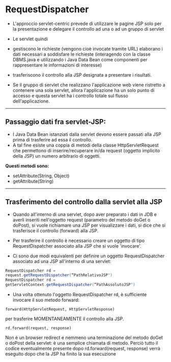 # RequestDispatcher

* L'approccio servlet-centric prevede di utilizzare le pagine JSP solo per la presentazione e delegare il controllo ad una o ad un gruppo di servlet
* Le servlet quindi
* gestiscono le richieste (vengono cioè invocate tramite URL)
elaborano i dati necessari a soddisfare le richieste (interagendo
con la classe DBMS.java e utilizzando i Java Data Bean come
componenti per rappresentare le informazioni di interesse)
* trasferiscono il controllo alla JSP designata a presentare i
risultati.

* Se il gruppo di servlet che realizzano l'applicazione web
viene ristretto a contenere una sola servlet, allora
l'applicazione ha un solo punto di accesso e questa
servlet ha i controllo totale sul flusso dell'applicazione.

---
## Passaggio dati fra servlet-JSP:
* I Java Data Bean istanziati dalla servlet devono
essere passati alla JSP prima di trasferire ad essa
il controllo. 
* A tal fine esiste una coppia di metodi
della classe HttpServletRequest che permettono
di inserire/recuperare in/da request (oggetto
implicito della JSP) un numero arbitrario di
oggetti. 

__Questi metodi sono:__
* setAttribute(String, Object)
* getAttribute(String)


---
## Trasferimento del controllo dalla servlet alla JSP

* Quando all'interno di una servlet, dopo aver preparato
i dati in JDB e averli inseriti nell'oggetto request
(parametro del metodo doGet o doPost), si vuole richiamare una JSP per visualizzare i dati,
si dice che si trasferisce il controllo (forward) alla JSP.

* Per trasferire il controllo è necessario creare un
oggetto di tipo RequestDispatcher associato alla JSP
che si vuole 'invocare'.

* Ci sono due modi equivalenti per definire un oggetto
RequestDispatcher associato ad una JSP all'interno
di una servlet:

```java
RequestDispatcher rd =
request.getRequestDispatcher(“PathRelativoJSP")
RequestDispatcher rd =
getServletContext.getRequestDispatcher(“PathAssolutoJSP")
```

* Una volta ottenuto l'oggetto RequestDispatcher rd, è
sufficiente invocare il suo metodo forward:

```forward(HttpServletRequest, HttpServletResponse)```

per trasferire MOMENTANEAMENTE il controllo alla JSP.

```rd.forward(request, response)```

Non è un browser redirect e nemmeno una
terminazione del metodo doGet o doPost della servlet: è
una semplice chiamata di metodo. 
Perciò tutto il codice eventualmente presente dopo rd.forward(request, response) verrà
eseguito dopo che la JSP ha finito la sua esecuzione

